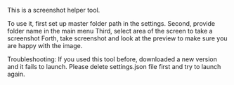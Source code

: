 This is a screenshot helper tool.

To use it, first set up master folder path in the settings.
Second, provide folder name in the main menu
Third, select area of the screen to take a screenshot
Forth, take screenshot and look at the preview to make sure you are happy with the image.

Troubleshooting:
If you used this tool before, downloaded a new version and it fails to launch. Please delete settings.json file first and try to launch again.
